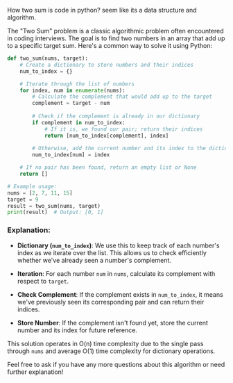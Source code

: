 How two sum is code in python? seem like its a data structure and algorithm. 

The "Two Sum" problem is a classic algorithmic problem often encountered in coding interviews. The goal is to find two numbers in an array that add up to a specific target sum. Here's a common way to solve it using Python:

```python
def two_sum(nums, target):
    # Create a dictionary to store numbers and their indices
    num_to_index = {}

    # Iterate through the list of numbers
    for index, num in enumerate(nums):
        # Calculate the complement that would add up to the target
        complement = target - num
        
        # Check if the complement is already in our dictionary
        if complement in num_to_index:
            # If it is, we found our pair; return their indices
            return [num_to_index[complement], index]
        
        # Otherwise, add the current number and its index to the dictionary
        num_to_index[num] = index

    # If no pair has been found, return an empty list or None
    return []

# Example usage:
nums = [2, 7, 11, 15]
target = 9
result = two_sum(nums, target)
print(result)  # Output: [0, 1]
```

### Explanation:

- **Dictionary (`num_to_index`)**: We use this to keep track of each number's index as we iterate over the list. This allows us to check efficiently whether we've already seen a number's complement.

- **Iteration**: For each number `num` in `nums`, calculate its complement with respect to `target`.

- **Check Complement**: If the complement exists in `num_to_index`, it means we've previously seen its corresponding pair and can return their indices.

- **Store Number**: If the complement isn't found yet, store the current number and its index for future reference.

This solution operates in O(n) time complexity due to the single pass through `nums` and average O(1) time complexity for dictionary operations.

Feel free to ask if you have any more questions about this algorithm or need further explanation!